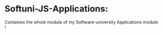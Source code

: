 # Softuni-JS-Applications: 
  Containes the whole module of my Software-university Applications module !

